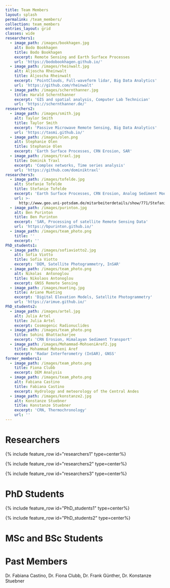 ```yaml
---
title: Team Members
layout: splash
permalink: /team_members/
collection: team_members
entries_layout: grid
classes: wide
researchers1:
  - image_path: /images/bookhagen.jpg
    alt: Bodo Bookhagen
    title: Bodo Bookhagen
    excerpt: Remote Sensing and Earth Surface Processes
    url: 'https://bodobookhagen.github.io/'
  - image_path: /images/rheinwalt.jpg
    alt: Aljoscha Rheinwalt
    title: Aljoscha Rheinwalt
    excerpt: 'PointClouds, Full-waveform lidar, Big Data Analytics'
    url: 'https://github.com/rheinwalt'
  - image_path: /images/schernthanner.jpg
    title: Harald Schernthanner
    excerpt: 'GIS and spatial analysis, Computer Lab Technician'
    url: 'https://schernthanner.de/'
researchers2:
  - image_path: /images/smith.jpg
    alt: Taylor Smith
    title: Taylor Smith
    excerpt: 'Passive Microwave Remote Sensing, Big Data Analytics'
    url: 'https://tasmi.github.io/'
  - image_path: /images/olen.png
    alt: Stephanie Olen
    title: Stephanie Olen
    excerpt: 'Earth Surface Processes, CRN Erosion, SAR'
  - image_path: /images/traxl.jpg
    title: Dominik Traxl
    excerpt: 'Complex networks, Time series analysis'
    url: 'https://github.com/dominiktraxl'
researchers3:
  - image_path: /images/tofelde.jpg
    alt: Stefanie Tofelde
    title: Stefanie Tofelde
    excerpt: 'Earth Surface Processes, CRN Erosion, Analog Sediment Modeling'
    url: >-
      http://www.geo.uni-potsdam.de/mitarbeiterdetails/show/771/Stefanie_Tofelde.html
  - image_path: /images/purinton.jpg
    alt: Ben Purinton
    title: Ben Purinton
    excerpt: 'SAR, Processing of satellite Remote Sensing Data'
    url: 'https://bpurinton.github.io/'
  - image_path: /images/team_photo.png
    title: ''
    excerpt: ''
PhD_students1:
  - image_path: /images/sofiaviotto2.jpg
    alt: Sofia Viotto
    title: Sofia Viotto
    excerpt: 'DEM, Satellite Photogrammetry, InSAR'
  - image_path: /images/team_photo.png
    alt: Nikolas  Antonoglou
    title: Nikolaos Antonoglou
    excerpt: GNSS Remote Sensing
  - image_path: /images/mueting.jpg
    title: Ariane Mueting
    excerpt: 'Digital Elevation Models, Satellite Photogrammetry'
    url: 'https://arimue.github.io/'
PhD_students2:
  - image_path: /images/artel.jpg
    alt: Julia Artel
    title: Julia Artel
    excerpt: Cosmogenic Radionuclides
  - image_path: /images/team_photo.png
    title: Sohini Bhattacharjee
    excerpt: 'CRN Erosion, Himalayan Sediment Transport'
  - image_path: /images/Mohammad-MohseniAref2.jpg
    title: Mohammad Mohseni Aref
    excerpt: 'Radar Interferometry (InSAR), GNSS'
former_members1:
  - image_path: /images/team_photo.png
    title: Fiona Clubb
    excerpt: DEM Analysis
  - image_path: /images/team_photo.png
    alt: Fabiana Castino
    title: Fabiana Castino
    excerpt: Hydrology and meteorology of the Central Andes
  - image_path: /images/konstanze2.jpg
    alt: Konstanze Stuebner
    title: Konstanze Stuebner
    excerpt: 'CRN, Thermochronology'
    url: ''
---
```


# Researchers

{% include feature_row id="researchers1" type=center%}

{% include feature_row id="researchers2" type=center%}

{% include feature_row id="researchers3" type=center%}

# PhD Students

{% include feature_row id="PhD_students1" type=center%}

{% include feature_row id="PhD_students2" type=center%}

# MSc and BSc Students

# Past Members

Dr. Fabiana Castino, Dr. Fiona Clubb, Dr. Frank Günther, Dr. Konstanze Stuebner
